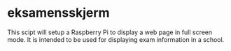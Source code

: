 # eksamensskjerm

This scipt will setup a Raspberry Pi to display a web page in full screen mode. It is intended to be used for displaying exam information in a school.